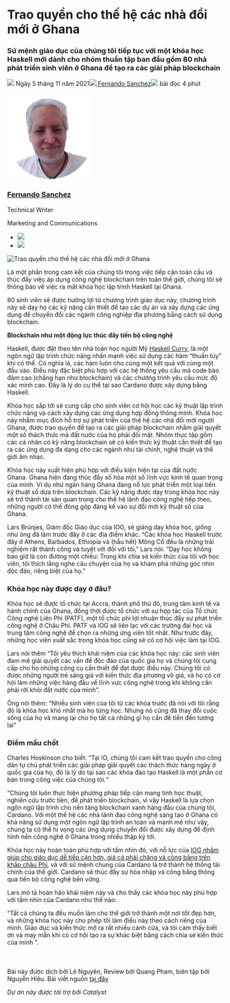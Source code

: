 # Trao quyền cho thế hệ các nhà đổi mới ở Ghana

### **Sứ mệnh giáo dục của chúng tôi tiếp tục với một khóa học Haskell mới dành cho nhóm thuần tập ban đầu gồm 80 nhà phát triển sinh viên ở Ghana để tạo ra các giải pháp blockchain**

![](img/2021-11-05-empowering-a-new-generation-of-innovators-in-ghana.002.png) Ngày 5 tháng 11 năm 2021![](img/2021-11-05-empowering-a-new-generation-of-innovators-in-ghana.002.png)[ Fernando Sanchez](tmp//en/blog/authors/fernando-sanchez/page-1/)![](img/2021-11-05-empowering-a-new-generation-of-innovators-in-ghana.003.png) bài đọc 4 phút

![Fernando Sanchez](img/2021-11-05-empowering-a-new-generation-of-innovators-in-ghana.004.png)[](tmp//en/blog/authors/fernando-sanchez/page-1/)

### [**Fernando Sanchez**](tmp//en/blog/authors/fernando-sanchez/page-1/)

Technical Writer

Marketing and Communications

- ![](img/2021-11-05-empowering-a-new-generation-of-innovators-in-ghana.005.png)[](mailto:fernando.sanchez@iohk.io "Email")
- ![](img/2021-11-05-empowering-a-new-generation-of-innovators-in-ghana.006.png)[](https://www.linkedin.com/in/linkedinsanchezf/ "LinkedIn")

![Trao quyền cho thế hệ các nhà đổi mới ở Ghana](https://github.com/cardano2vn/iohk-blog/blob/main/vi/docs1/2021/11/img/2021-11-05-empowering-a-new-generation-of-innovators-in-ghana.007.png?raw=true)

Là một phần trong cam kết của chúng tôi trong việc tiếp cận toàn cầu và thúc đẩy việc áp dụng công nghệ blockchain trên toàn thế giới, chúng tôi sẽ thông báo về việc ra mắt khóa học lập trình Haskell tại Ghana.

80 sinh viên sẽ được hưởng lợi từ chương trình giáo dục này, chương trình này sẽ dạy họ các kỹ năng cần thiết để tạo các dự án và xây dựng các ứng dụng để chuyển đổi các ngành công nghiệp địa phương bằng cách sử dụng blockchain.

**Blockchain như một động lực thúc đẩy tiến bộ công nghệ**

Haskell, được đặt theo tên nhà toán học người Mỹ [Haskell Curry](https://en.wikipedia.org/wiki/Haskell_Curry), là một ngôn ngữ lập trình chức năng nhấn mạnh việc sử dụng các hàm “thuần túy” khi có thể. Có nghĩa là, các hàm luôn cho cùng một kết quả với cùng một đầu vào. Điều này đặc biệt phù hợp với các hệ thống yêu cầu mã code bảo đảm cao (chẳng hạn như blockchain) và các chương trình yêu cầu mức độ xác minh cao. Đây là lý do cụ thể tại sao Cardano được xây dựng bằng Haskell.

Khóa học sắp tới sẽ cung cấp cho sinh viên cơ hội học các kỹ thuật lập trình chức năng và cách xây dựng các ứng dụng hợp đồng thông minh. Khóa học này nhằm mục đích hỗ trợ sự phát triển của  thế hệ các nhà đổi mới người Ghana, được trao quyền để tạo ra các giải pháp blockchain nhằm giải quyết một số thách thức mà đất nước của họ phải đối mặt. Nhóm thực tập gồm các cá nhân có kỹ năng blockchain sẽ có kiến ​​thức kỹ thuật cần thiết để tạo ra các ứng dụng đa dạng cho các ngành như tài chính, nghệ thuật và thế giới âm nhạc.

Khóa học này xuất hiện phù hợp với điều kiện hiện tại của đất nước Ghana. Ghana hiện đang thúc đẩy số hóa một số lĩnh vực kinh tế quan trọng của mình. Ví dụ như ngân hàng Ghana đang nỗ lực phát triển một loại tiền kỹ thuật số dựa trên blockchain. Các kỹ năng được dạy trong khóa học này sẽ trở thành tài sản quan trọng cho thế hệ lãnh đạo công nghệ tiếp theo, những người có thể đóng góp đáng kể vào sự đổi mới kỹ thuật số của Ghana.

Lars Brünjes, Giám đốc Giáo dục của IOG, sẽ giảng dạy khóa học, giống như ông đã làm trước đây ở các địa điểm khác. “Các khóa học Haskell trước đây ở Athens, Barbados, Ethiopia và (hầu hết) Mông Cổ đều là những trải nghiệm rất thành công và tuyệt vời đối với tôi,” Lars nói. “Dạy học không bao giờ là con đường một chiều: Trong khi chia sẻ kiến ​​thức của tôi với học viên, tôi thích lắng nghe câu chuyện của họ và khám phá những góc nhìn độc đáo, riêng biệt của họ.”

### **Khóa học này được dạy ở đâu?**

Khóa học sẽ được tổ chức tại Accra, thành phố thủ đô, trung tâm kinh tế và hành chính của Ghana, đồng thời được tổ chức với sự hợp tác của Tổ chức Công nghệ Liên Phi (PATF), một tổ chức phi lợi nhuận thúc đẩy sự phát triển công nghệ ở Châu Phi. PATF và IOG sẽ liên lạc với các trường đại học và trung tâm công nghệ để chọn ra những ứng viên tốt nhất. Như trước đây, những học viên xuất sắc trong khóa học cũng sẽ có cơ hội việc làm tại IOG.

Lars nói thêm “Tôi yêu thích khái niệm của các khóa học này: các sinh viên đam mê giải quyết các vấn đề độc đáo của quốc gia họ và chúng tôi cung cấp cho họ những công cụ cần thiết để đạt được điều này. Chúng tôi có được những người trẻ sáng giá với kiến ​​thức địa phương vô giá, và họ có cơ hội làm những việc hàng đầu về lĩnh vực công nghệ trong khi không cần phải rời khỏi đất nước của mình”.

Ông nói thêm: “Nhiều sinh viên của tôi từ các khóa trước đã nói với tôi rằng đó là khóa học khó nhất mà họ từng học. Nhưng nó cũng đã thay đổi cuộc sống của họ và mang lại cho họ tất cả những gì họ cần để tiến đến tương lai”

### **Điểm mấu chốt**

Charles Hoskinson cho biết: “Tại IO, chúng tôi cam kết trao quyền cho công dân tự chủ phát triển các giải pháp giải quyết các thách thức hàng ngày ở quốc gia của họ, đó là lý do tại sao các khóa đào tạo Haskell là một phần cơ bản trong công việc của chúng tôi.“

“Chúng tôi luôn thực hiện phương pháp tiếp cận mang tính học thuật, nghiên cứu trước tiên, để phát triển blockchain, vì vậy Haskell là lựa chọn ngôn ngữ lập trình cho nền tảng blockchain xanh hàng đầu của chúng tôi, Cardano. Với một thế hệ các nhà lãnh đạo công nghệ sáng tạo ở Ghana có khả năng sử dụng một ngôn ngữ lập trình an toàn và mạnh mẽ như vậy, chúng ta có thể hi vọng các ứng dụng chuyển đổi được xây dựng để định hình nền công nghệ ở Ghana trong nhiều thập kỷ tới.

Khóa học này hoàn toàn phù hợp với tầm nhìn đó, với nỗ lực của [IOG nhằm giúp cho giáo dục dễ tiếp cận hơn, giá cả phải chăng và công bằng trên khắp châu Phi](https://iohk.io/en/blog/posts/2021/08/24/making-education-in-africa-more-accessible-affordable-and-equitable/), và với sứ mệnh chung của Cardano là trở thành hệ thống tài chính của thế giới. Cardano sẽ thúc đẩy sự hòa nhập và công bằng thông qua tiến bộ công nghệ bền vững.

Lars mô tả hoàn hảo khái niệm này và cho thấy các khóa học này phù hợp với tầm nhìn của Cardano như thế nào:

“Tất cả chúng ta đều muốn làm cho thế giới trở thành một nơi tốt đẹp hơn, và những khóa học này cho phép tôi làm điều này theo cách riêng của mình. Giáo dục và kiến ​​thức mở ra rất nhiều cánh cửa, và tôi cảm thấy biết ơn và may mắn khi có cơ hội tạo ra sự khác biệt bằng cách chia sẻ kiến ​​thức của mình ”.<br><br><br><br>Bài này được dịch bởi Lê Nguyên, Review bởi Quang Pham, biên tập bởi Nguyễn Hiệu. Bài viết nguồn [tại đây](https://iohk.io/en/blog/posts/2021/11/05/empowering-a-new-generation-of-innovators-in-ghana)

*Dự án này được tài trợ bởi Catalyst*
